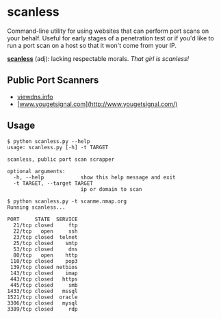 # scanless

Command-line utility for using websites that can perform port scans on your behalf. Useful for early stages of a penetration test or if you'd like to run a port scan on a host so that it won't come from your IP.

[**scanless**](http://www.urbandictionary.com/define.php?term=scanless) (adj): lacking respectable morals. _That girl is scanless!_

## Public Port Scanners
* [viewdns.info](http://viewdns.info/)
* [www.yougetsignal.com](http://www.yougetsignal.com/)

## Usage
```
$ python scanless.py --help
usage: scanless.py [-h] -t TARGET

scanless, public port scan scrapper

optional arguments:
  -h, --help            show this help message and exit
  -t TARGET, --target TARGET
                        ip or domain to scan

$ python scanless.py -t scanme.nmap.org
Running scanless...

PORT     STATE  SERVICE
  21/tcp closed     ftp
  22/tcp   open     ssh
  23/tcp closed  telnet
  25/tcp closed    smtp
  53/tcp closed     dns
  80/tcp   open    http
 110/tcp closed    pop3
 139/tcp closed netbios
 143/tcp closed    imap
 443/tcp closed   https
 445/tcp closed     smb
1433/tcp closed   mssql
1521/tcp closed  oracle
3306/tcp closed   mysql
3389/tcp closed     rdp
```
